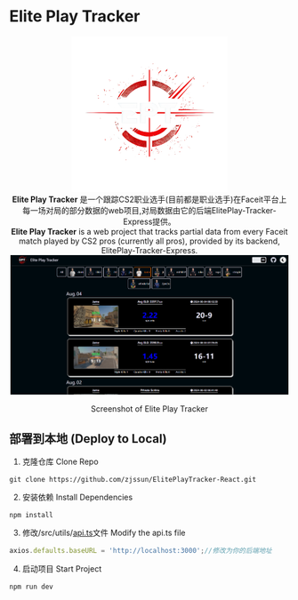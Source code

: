 # Elite Play Tracker
<div align="center">
  <a href="https://eptracker.pro/#/">
    <img src="gitimage/ept_logo_dark.png" style="width:280px">
  </a>
  <div><strong>Elite Play Tracker</strong> 是一个跟踪CS2职业选手(目前都是职业选手)在Faceit平台上每一场对局的部分数据的web项目,对局数据由它的后端<a herf="https://github.com/zjssun/ElitePlay-Tracker-Express">ElitePlay-Tracker-Express</a>提供。</div>
  <div><strong>Elite Play Tracker</strong> is a web project that tracks partial data from every Faceit match played by CS2 pros (currently all pros), provided by its backend, <a herf="https://github.com/zjssun/ElitePlay-Tracker-Express">ElitePlay-Tracker-Express</a>.</div>
  <img src="gitimage/screenshot.png" style="width:500px">
  <p>Screenshot of Elite Play Tracker</p>
</div>

## 部署到本地 (Deploy to Local)
1. 克隆仓库 Clone Repo
```
git clone https://github.com/zjssun/ElitePlayTracker-React.git
```
2. 安装依赖 Install Dependencies
```
npm install
```
3. 修改/src/utils/[api.ts](https://github.com/zjssun/ElitePlayTracker-React/blob/master/src/utils/api.ts)文件 Modify the api.ts file
```js
axios.defaults.baseURL = 'http://localhost:3000';//修改为你的后端地址
```

4. 启动项目 Start Project
```
npm run dev
```